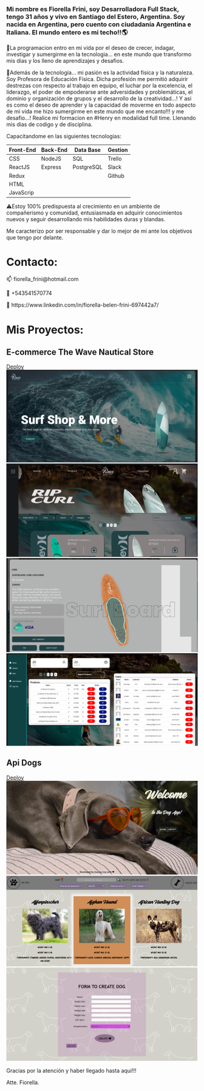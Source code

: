 
<h3>Mi nombre es Fiorella Frini, soy Desarrolladora Full Stack, tengo 31 años y vivo en Santiago del Estero, Argentina. Soy nacida en Argentina, pero cuento con ciudadanía Argentina e Italiana. El mundo entero es mi techo!!🌎</h3>

🚀La programacion entro en mi vida por el deseo de crecer, indagar, investigar y sumergirme en la tecnologia... en este mundo que transformo mis dias y los lleno de aprendizajes y desafios. 

🏀Además de la tecnología... mi pasión es la actividad física y la naturaleza. Soy Profesora de Educación Física.
Dicha profesión me permitió adquirir destrezas con respecto al trabajo en equipo, el luchar por la excelencia, el liderazgo, el poder de empoderarse ante adversidades y problemáticas, el dominio y organización de grupos y el desarrollo de la creatividad...! 
Y asi es como el deseo de aprender y la capacidad de moverme en todo aspecto de mi vida me hizo sumergirme en este mundo que me encanto!!! y me desafio...! Realice mi formacion en #Henry en modalidad full time. Llenando mis dias de codigo y de disciplina.

Capacitandome en las siguientes tecnologias:
<!-- 📍Programming language: JavaScript. -->
<!-- 📍Web Technologies: NodeJS, CSS, HTML. -->
<!-- 📍Framework/ Libraries: ReactJS, Redux, Express. -->
<!-- 📍Database: PostgreSQL, Sequelize. -->
<!-- 📍Project Management: Trello, Slack. -->
<!-- 📍Version control: Git, Github. -->

| Front-End | Back-End | Data Base |  Gestion  |
| --------- | -------- | --------- | --------- |
| CSS       | NodeJS   | SQL       |  Trello   | 
| ReactJS   | Express  | PostgreSQL|  Slack    |
| Redux     |          |           |  Github   |
| HTML      |          |           |           |
| JavaScrip |          |           |           |



⚠️Estoy 100% predispuesta al crecimiento en un ambiente de compañerismo y comunidad, entusiasmada en adquirir conocimientos nuevos y seguir desarrollando mis habilidades duras y blandas.

Me caracterizo por ser responsable y dar lo mejor de mi ante los objetivos que tengo por delante.


 <h1>Contacto:</h1>
<p>📫 fiorella_frini@hotmail.com</p>
<p>💬 +543541570774</p>
<p>📄 https://www.linkedin.com/in/fiorella-belen-frini-697442a7/</p>


<h1>Mis Proyectos:</h1>

<h2>E-commerce The Wave Nautical Store</h2>

[Deploy](https://proyecto-the-wave-client-1kip.vercel.app/)
![Landing...](1.png)
![Products..](2.png)
![Details...](3.png)
![Dashboard...](4.png)


<h2>Api Dogs</h2>

[Deploy](https://deploy-pi-front.vercel.app/)
![Landing...](A.png)
![Dogs...](B.png)
![Form...](C.png)



Gracias por la atención y haber llegado hasta aqui!!!

Atte. Fiorella.
